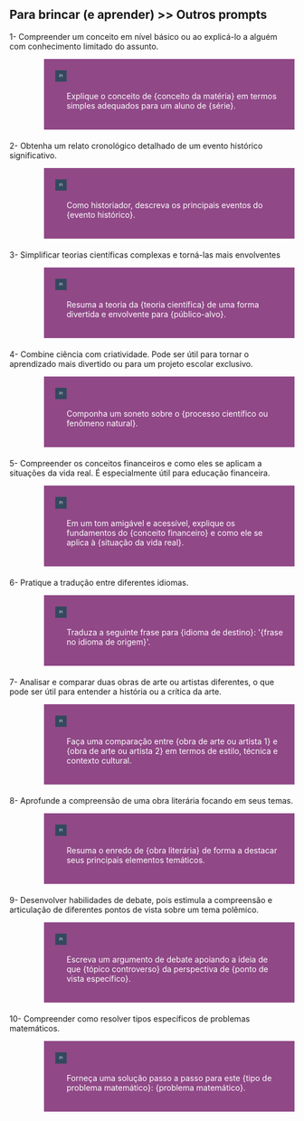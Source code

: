 ## Para brincar (e aprender) >> Outros prompts

1- Compreender um conceito em nível básico ou ao explicá-lo a alguém com conhecimento limitado do assunto.

<div style="width:100%; float:left; margin-bottom: 20px;">
<div style="width:80%; float:right; background-color:#904887; color:white; padding:20px; margin: 0;">
<div style="width:5%; float:left; padding-right:20px;"><img src="../imagens/PI.png"></div>
<div style="width:95%; float:right"><p>Explique o conceito de {conceito da matéria} em termos simples adequados para um aluno de {série}.</p></div>
</div></div>

2- Obtenha um relato cronológico detalhado de um evento histórico significativo.

<div style="width:100%; float:left; margin-bottom: 20px;">
<div style="width:80%; float:right; background-color:#904887; color:white; padding:20px; margin: 0;">
<div style="width:5%; float:left; padding-right:20px;"><img src="../imagens/PI.png"></div>
<div style="width:95%; float:right"><p>Como historiador, descreva os principais eventos do {evento histórico}.</p></div>
</div></div>

3- Simplificar teorias científicas complexas e torná-las mais envolventes

<div style="width:100%; float:left; margin-bottom: 20px;">
<div style="width:80%; float:right; background-color:#904887; color:white; padding:20px; margin: 0;">
<div style="width:5%; float:left; padding-right:20px;"><img src="../imagens/PI.png"></div>
<div style="width:95%; float:right"><p>Resuma a teoria da {teoria científica} de uma forma divertida e envolvente para {público-alvo}.</p></div>
</div></div>

4- Combine ciência com criatividade. Pode ser útil para tornar o aprendizado mais divertido ou para um projeto escolar exclusivo.

<div style="width:100%; float:left; margin-bottom: 20px;">
<div style="width:80%; float:right; background-color:#904887; color:white; padding:20px; margin: 0;">
<div style="width:5%; float:left; padding-right:20px;"><img src="../imagens/PI.png"></div>
<div style="width:95%; float:right"><p>Componha um soneto sobre o {processo científico ou fenômeno natural}.</p></div>
</div></div>

5- Compreender os conceitos financeiros e como eles se aplicam a situações da vida real. É especialmente útil para educação financeira.

<div style="width:100%; float:left; margin-bottom: 20px;">
<div style="width:80%; float:right; background-color:#904887; color:white; padding:20px; margin: 0;">
<div style="width:5%; float:left; padding-right:20px;"><img src="../imagens/PI.png"></div>
<div style="width:95%; float:right"><p>Em um tom amigável e acessível, explique os fundamentos do {conceito financeiro} e como ele se aplica à {situação da vida real}.</p></div>
</div></div>

6- Pratique a tradução entre diferentes idiomas.

<div style="width:100%; float:left; margin-bottom: 20px;">
<div style="width:80%; float:right; background-color:#904887; color:white; padding:20px; margin: 0;">
<div style="width:5%; float:left; padding-right:20px;"><img src="../imagens/PI.png"></div>
<div style="width:95%; float:right"><p>Traduza a seguinte frase para {idioma de destino}: '{frase no idioma de origem}'.</p></div>
</div></div>

7- Analisar e comparar duas obras de arte ou artistas diferentes, o que pode ser útil para entender a história ou a crítica da arte.

<div style="width:100%; float:left; margin-bottom: 20px;">
<div style="width:80%; float:right; background-color:#904887; color:white; padding:20px; margin: 0;">
<div style="width:5%; float:left; padding-right:20px;"><img src="../imagens/PI.png"></div>
<div style="width:95%; float:right"><p>Faça uma comparação entre {obra de arte ou artista 1} e {obra de arte ou artista 2} em termos de estilo, técnica e contexto cultural.</p></div>
</div></div>

8- Aprofunde a compreensão de uma obra literária focando em seus temas.

<div style="width:100%; float:left; margin-bottom: 20px;">
<div style="width:80%; float:right; background-color:#904887; color:white; padding:20px; margin: 0;">
<div style="width:5%; float:left; padding-right:20px;"><img src="../imagens/PI.png"></div>
<div style="width:95%; float:right"><p>Resuma o enredo de {obra literária} de forma a destacar seus principais elementos temáticos.</p></div>
</div></div>

9- Desenvolver habilidades de debate, pois estimula a compreensão e articulação de diferentes pontos de vista sobre um tema polêmico.

<div style="width:100%; float:left; margin-bottom: 20px;">
<div style="width:80%; float:right; background-color:#904887; color:white; padding:20px; margin: 0;">
<div style="width:5%; float:left; padding-right:20px;"><img src="../imagens/PI.png"></div>
<div style="width:95%; float:right"><p>Escreva um argumento de debate apoiando a ideia de que {tópico controverso} da perspectiva de {ponto de vista específico}.</p></div>
</div></div>

10- Compreender como resolver tipos específicos de problemas matemáticos.

<div style="width:100%; float:left; margin-bottom: 20px;">
<div style="width:80%; float:right; background-color:#904887; color:white; padding:20px; margin: 0;">
<div style="width:5%; float:left; padding-right:20px;"><img src="../imagens/PI.png"></div>
<div style="width:95%; float:right"><p>Forneça uma solução passo a passo para este {tipo de problema matemático}: {problema matemático}.</p></div>
</div></div>

